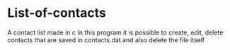 # List-of-contacts
A contact list made in c
In this program it is possible to create, edit, delete contacts that are saved in contacts.dat and also delete the file itself
